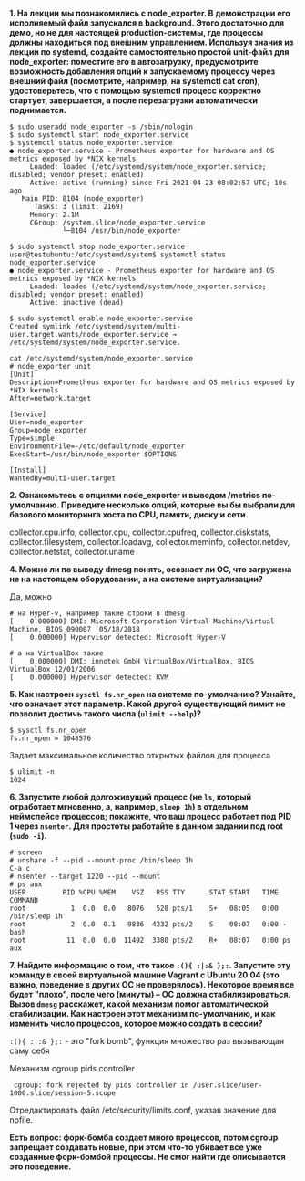 **1. На лекции мы познакомились с node_exporter. В демонстрации его исполняемый файл запускался в background. Этого достаточно для демо, но не для настоящей production-системы, где процессы должны находиться под внешним управлением. Используя знания из лекции по systemd, создайте самостоятельно простой unit-файл для node_exporter: поместите его в автозагрузку, предусмотрите возможность добавления опций к запускаемому процессу через внешний файл (посмотрите, например, на systemctl cat cron), удостоверьтесь, что с помощью systemctl процесс корректно стартует, завершается, а после перезагрузки автоматически поднимается.**  
```
$ sudo useradd node_exporter -s /sbin/nologin
$ sudo systemctl start node_exporter.service
$ systemctl status node_exporter.service
● node_exporter.service - Prometheus exporter for hardware and OS metrics exposed by *NIX kernels
     Loaded: loaded (/etc/systemd/system/node_exporter.service; disabled; vendor preset: enabled)
     Active: active (running) since Fri 2021-04-23 08:02:57 UTC; 10s ago
   Main PID: 8104 (node_exporter)
      Tasks: 3 (limit: 2169)
     Memory: 2.1M
     CGroup: /system.slice/node_exporter.service
             └─8104 /usr/bin/node_exporter

$ sudo systemctl stop node_exporter.service
user@testubuntu:/etc/systemd/system$ systemctl status node_exporter.service
● node_exporter.service - Prometheus exporter for hardware and OS metrics exposed by *NIX kernels
     Loaded: loaded (/etc/systemd/system/node_exporter.service; disabled; vendor preset: enabled)
     Active: inactive (dead)

$ sudo systemctl enable node_exporter.service
Created symlink /etc/systemd/system/multi-user.target.wants/node_exporter.service → /etc/systemd/system/node_exporter.service.
```
```
cat /etc/systemd/system/node_exporter.service
# node_exporter unit
[Unit]
Description=Prometheus exporter for hardware and OS metrics exposed by *NIX kernels
After=network.target

[Service]
User=node_exporter
Group=node_exporter
Type=simple
EnvironmentFile=-/etc/default/node_exporter
ExecStart=/usr/bin/node_exporter $OPTIONS

[Install]
WantedBy=multi-user.target
```

**2. Ознакомьтесь с опциями node_exporter и выводом /metrics по-умолчанию. Приведите несколько опций, которые вы бы выбрали для базового мониторинга хоста по CPU, памяти, диску и сети.**  

collector.cpu.info, collector.cpu, collector.cpufreq, collector.diskstats, collector.filesystem, collector.loadavg, collector.meminfo, collector.netdev, collector.netstat, collector.uname  

**4. Можно ли по выводу dmesg понять, осознает ли ОС, что загружена не на настоящем оборудовании, а на системе виртуализации?**  

Да, можно
```
# на Hyper-v, например такие строки в dmesg
[    0.000000] DMI: Microsoft Corporation Virtual Machine/Virtual Machine, BIOS 090007  05/18/2018
[    0.000000] Hypervisor detected: Microsoft Hyper-V
```
```
# а на VirtualBox такие
[    0.000000] DMI: innotek GmbH VirtualBox/VirtualBox, BIOS VirtualBox 12/01/2006
[    0.000000] Hypervisor detected: KVM
```

**5. Как настроен `sysctl fs.nr_open` на системе по-умолчанию? Узнайте, что означает этот параметр. Какой другой существующий лимит не позволит достичь такого числа (`ulimit --help`)?**  
```
$ sysctl fs.nr_open
fs.nr_open = 1048576
```
Задает максимальное количество открытых файлов для процесса  
```
$ ulimit -n
1024
```

**6. Запустите любой долгоживущий процесс (не `ls`, который отработает мгновенно, а, например, `sleep 1h`) в отдельном неймспейсе процессов; покажите, что ваш процесс работает под PID 1 через `nsenter`. Для простоты работайте в данном задании под root (`sudo -i`).**  
```
# screen
# unshare -f --pid --mount-proc /bin/sleep 1h
C-a c
# nsenter --target 1220 --pid --mount
# ps aux
USER         PID %CPU %MEM    VSZ   RSS TTY      STAT START   TIME COMMAND
root           1  0.0  0.0   8076   528 pts/1    S+   08:05   0:00 /bin/sleep 1h
root           2  0.0  0.1   9836  4232 pts/2    S    08:07   0:00 -bash
root          11  0.0  0.0  11492  3380 pts/2    R+   08:07   0:00 ps aux
```
**7. Найдите информацию о том, что такое `:(){ :|:& };:`. Запустите эту команду в своей виртуальной машине Vagrant с Ubuntu 20.04 (это важно, поведение в других ОС не проверялось). Некоторое время все будет "плохо", после чего (минуты) – ОС должна стабилизироваться. Вызов `dmesg` расскажет, какой механизм помог автоматической стабилизации. Как настроен этот механизм по-умолчанию, и как изменить число процессов, которое можно создать в сессии?**  

`:(){ :|:& };:` - это "fork bomb", функция множество раз вызывающая саму себя

Механизм cgroup pids controller
```
 cgroup: fork rejected by pids controller in /user.slice/user-1000.slice/session-5.scope
```
Отредактировать файл /etc/security/limits.conf, указав значение для nofile.  

**Есть вопрос: форк-бомба создает много процессов, потом cgroup запрещает создавать новые, при этом что-то убивает все уже созданные форк-бомбой процессы. Не смог найти где описывается это поведение.** 
